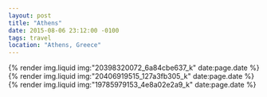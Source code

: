 ```yaml
---
layout: post
title: "Athens"
date: 2015-08-06 23:12:00 -0100
tags: travel
location: "Athens, Greece"
---
```


{% render img.liquid img:"20398320072_6a84cbe637_k" date:page.date %}
{% render img.liquid img:"20406919515_127a3fb305_k" date:page.date %}
{% render img.liquid img:"19785979153_4e8a02e2a9_k" date:page.date %}

